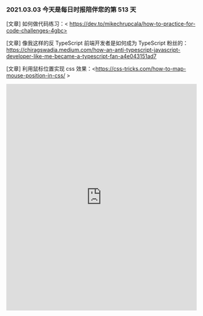 ### 2021.03.03 今天是每日时报陪伴您的第 513 天

[文章] 如何做代码练习：< https://dev.to/mikechrupcala/how-to-practice-for-code-challenges-4gbc>

[文章] 像我这样的反 TypeScript 前端开发者是如何成为 TypeScript 粉丝的：<https://chiragswadia.medium.com/how-an-anti-typescript-javascript-developer-like-me-became-a-typescript-fan-a4e043151ad7>

[文章] 利用鼠标位置实现 css 效果：<https://css-tricks.com/how-to-map-mouse-position-in-css/ >

<iframe height="600" src="https://cdpn.io/amit_sheen/fullembedgrid/261df6f09d15a179b63454bb75acc191?animations=run&amp;type=embed" scrolling="no" frameborder="no" allowtransparency="true" loading="lazy" style="width: 100%;">
</iframe>
